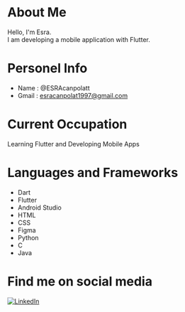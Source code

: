 # About Me
Hello, I'm Esra.<br>
 I am developing a mobile application with Flutter.
 
 # Personel Info
 - Name :  @ESRAcanpolatt
 - Gmail :  esracanpolat1997@gmail.com
 
 # Current Occupation
 <p> Learning Flutter and Developing Mobile Apps </p>
 
 # Languages and Frameworks
 - Dart
 - Flutter
 - Android Studio
 - HTML
 - CSS
 - Figma 
 - Python 
 - C
 - Java
 
 # Find me on social media
 [![LinkedIn](https://img.shields.io/badge/LinkedIn-%230077B5.svg?logo=linkedin&logoColor=white)](https://www.linkedin.com/in/esra-canpolat-0788b125a/)

